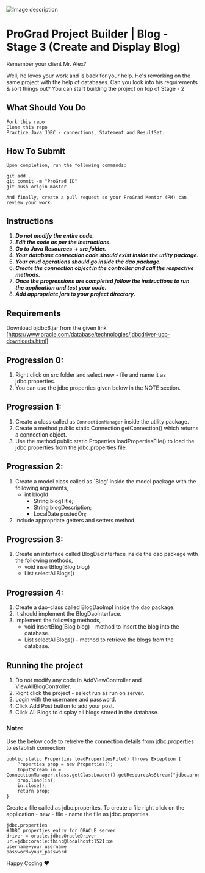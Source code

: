 ![Image description](https://i1.faceprep.in/ProGrad/face-logo-resized.png)

# ProGrad Project Builder | Blog - Stage 3 (Create and Display Blog)

Remember your client Mr. Alex? 

Well, he loves your work and is back for your help. He's reworking on the same project with the help of databases. Can you look into his requirements & sort things out?
You can start building the project on top of Stage - 2

## What Should You Do
```
Fork this repo
Clone this repo
Practice Java JDBC - connections, Statement and ResultSet.
```

## How To Submit
```
Upon completion, run the following commands:

git add .
git commit -m "ProGrad ID"
git push origin master

And finally, create a pull request so your ProGrad Mentor (PM) can review your work.
```

## Instructions

1. ***Do not modify the entire code.***
2. ***Edit the code as per the instructions.***
3. ***Go to Java Resources -> src folder.***
4. ***Your database connection code should exist inside the utlity package.***
5. ***Your crud operations should go inside the dao package.***
7. ***Create the connection object in the controller and call the respective methods.***
6. ***Once the progressions are completed follow the instructions to run the application and test your code.***
7. ***Add appropriate jars to your project directory.***

## Requirements
Download ojdbc6.jar from the given link [https://www.oracle.com/database/technologies/jdbcdriver-ucp-downloads.html]

## Progression 0:
1. Right click on src folder and select new - file and name it as jdbc.properties.
2. You can use the jdbc properties given below in the NOTE section.

## Progression 1:
1. Create a class called as `ConnectionManager` inside the utility package.
2. Create a method public static Connection getConnection() which returns a connection object.
3. Use the method public static Properties loadPropertiesFile() to load the jdbc properties from the jdbc.properties file.

## Progression 2:
1. Create a model class called as `Blog' inside the model package with the following arguments,
    - int blogId
	  - String blogTitle;
	  - String blogDescription;
	  - LocalDate postedOn;
2. Include appropriate getters and setters method.

## Progression 3:
1. Create an interface called BlogDaoInterface inside the dao package with the following methods,
     - void insertBlog(Blog blog)
     - List<Blog> selectAllBlogs()

## Progression 4:
1. Create a dao-class called BlogDaoImpl inside the dao package.
2. It should implement the BlogDaoInterface.
3. Implement the following methods,
      - void insertBlog(Blog blog) - method to insert the blog into the database.
      - List<Blog> selectAllBlogs() - method to retrieve the blogs from the database.

## Running the project
1. Do not modify any code in AddViewController and ViewAllBlogController.
2. Right click the project - select run as run on server.
3. Login with the username and password.
4. Click Add Post button to add your post.
5. Click All Blogs to display all blogs stored in the database.


### Note:

Use the below code to retreive the connection details from jdbc.properties to establish connection
```
public static Properties loadPropertiesFile() throws Exception {
	Properties prop = new Properties();	
	InputStream in = ConnectionManager.class.getClassLoader().getResourceAsStream("jdbc.properties");
	prop.load(in);
	in.close(); 
	return prop;
}
```
Create a file called as jdbc.properites. To create a file right click on the application - new - file - name the file as jdbc.properties.
```
jdbc.properties
#JDBC properties entry for ORACLE server
driver = oracle.jdbc.OracleDriver
url=jdbc:oracle:thin:@localhost:1521:xe
username=your_username
password=your_password

```

Happy Coding ❤️
